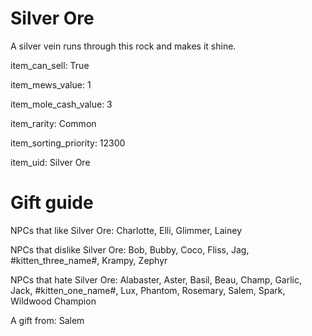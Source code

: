 # Silver Ore

A silver vein runs through this rock and makes it shine.

item_can_sell: True

item_mews_value: 1

item_mole_cash_value: 3

item_rarity: Common

item_sorting_priority: 12300

item_uid: Silver Ore

# Gift guide

NPCs that like Silver Ore: Charlotte, Elli, Glimmer, Lainey

NPCs that dislike Silver Ore: Bob, Bubby, Coco, Fliss, Jag, #kitten_three_name#, Krampy, Zephyr

NPCs that hate Silver Ore: Alabaster, Aster, Basil, Beau, Champ, Garlic, Jack, #kitten_one_name#, Lux, Phantom, Rosemary, Salem, Spark, Wildwood Champion

A gift from: Salem